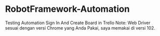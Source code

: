 # RobotFramework-Automation
Testing Automation Sign In And Create Board in Trello
Note:
Web Driver sesuai dengan versi Chrome yang Anda Pakai, saya memakai di versi 102.
